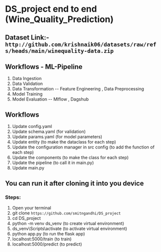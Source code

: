# DS_project end to end (Wine_Quality_Prediction)

## Dataset Link:-`http://github.com/krishnaik06/datasets/raw/refs/heads/main/winequality-data.zip`

## Workflows - ML-Pipeline
1. Data Ingestion
2. Data Validation
3. Data Transformation -- Feature Engineering , Data Preprocessing
4. Model Training
5. Model Evaluation -- Mlflow , Dagshub

## Workflows
1. Update config.yaml 
2. Update schema.yaml (for validation)
3. Update params.yaml (for model parameters)
4. Update entity (to make the dataclass for each step)
5. Update the configuration manager in src config (to add the function of each step)
6. Update the components (to make the class for each step)
7. Update the pipeline (to call it in main.py)
8. Update main.py


## You can run it after cloning it into you device

### Steps:

1. Open your terminal 
2. git clone `https://github.com/smitngandhi/DS_project`
3. cd DS_project
4. python -m venv ds_venv (to create virtual environment)
5. ds_venv\Scripts\activate (to activate virtual environment)
6. python app.py (to run the flask app)
7. localhost:5000/train (to train)
8. localhost:5000/predict (to predict)